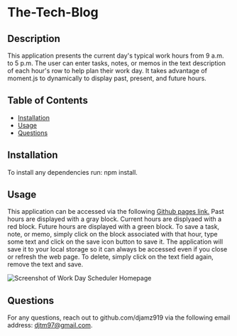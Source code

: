 # The-Tech-Blog

## Description
This application presents the current day's typical work hours from 9 a.m. to 5 p.m. The user can enter tasks, notes, or memos in the text description of each hour's row to help plan their work day. It takes advantage of moment.js to dynamically to display past, present, and future hours. 

## Table of Contents
  * [Installation](#installation)
  * [Usage](#usage)
  * [Questions](#questions)

## Installation
To install any dependencies run: npm install.

## Usage
This application can be accessed via the following [Github pages link.](https://djamz919.github.io/work-day-scheduler/) Past hours are displayed with a gray block. Current hours are displyaed with a red block. Future hours are displayed with a green block. To save a task, note, or memo, simply click on the block associated with that hour, type some text and click on the save icon button to save it. The application will save it to your local storage so it can always be accessed even if you close or refresh the web page. To delete, simply click on the text field again, remove the text and save.

![Screenshot of Work Day Scheduler Homepage](images/work-day-scheduler.png)

## Questions
For any questions, reach out to github.com/djamz919 via the following email address: djtm97@gmail.com.